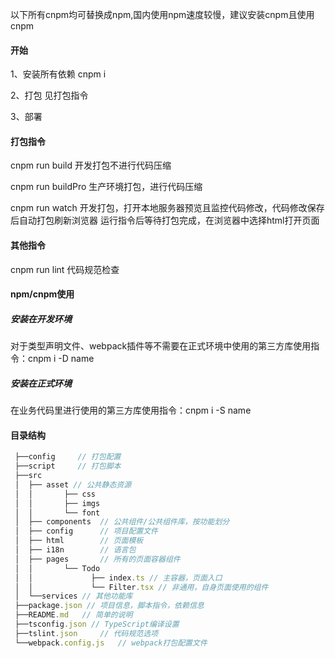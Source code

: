 以下所有cnpm均可替换成npm,国内使用npm速度较慢，建议安装cnpm且使用cnpm

#### 开始
1、安装所有依赖
cnpm i

2、打包
    见打包指令

3、部署


#### 打包指令  
cnpm run build
    开发打包不进行代码压缩

cnpm run buildPro
    生产环境打包，进行代码压缩

cnpm run watch
    开发打包，打开本地服务器预览且监控代码修改，代码修改保存后自动打包刷新浏览器
    运行指令后等待打包完成，在浏览器中选择html打开页面

#### 其他指令
cnpm run lint
    代码规范检查



#### npm/cnpm使用 
##### 安装在开发环境
对于类型声明文件、webpack插件等不需要在正式环境中使用的第三方库使用指令：cnpm i -D name

##### 安装在正式环境
在业务代码里进行使用的第三方库使用指令：cnpm i -S name

#### 目录结构
```js
 ├──config     // 打包配置
 ├──script     // 打包脚本
 ├──src
 │  ├── asset // 公共静态资源
 │  │       ├── css
 │  │       ├── imgs
 │  │       └── font
 │  ├── components  // 公共组件/公共组件库，按功能划分
 │  ├── config      // 项目配置文件
 │  ├── html        // 页面模板
 │  ├── i18n        // 语言包
 │  ├── pages       // 所有的页面容器组件
 │  │       └── Todo
 │  │             ├── index.ts // 主容器，页面入口
 │  │             └── Filter.tsx // 非通用，自身页面使用的组件
 │  └──services // 其他功能库
 ├──package.json // 项目信息，脚本指令，依赖信息
 ├──README.md   // 简单的说明
 ├──tsconfig.json // TypeScript编译设置
 ├──tslint.json     // 代码规范选项
 └──webpack.config.js   // webpack打包配置文件
 ```
